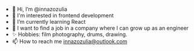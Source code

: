 - 👋 Hi, I’m @innazozulia
- 👀 I'm interested in frontend development
- 🌱 I’m currently learning React
- 💞️ I want to find a job in a company where I can grow up as an engineer
- ✨ Hobbies: film photography, drums, drawing.
- 📫 How to reach me innazozulia@outlook.com

<!---
innazozulia/innazozulia is a ✨ special ✨ repository because its `README.md` (this file) appears on your GitHub profile.
You can click the Preview link to take a look at your changes.
--->
